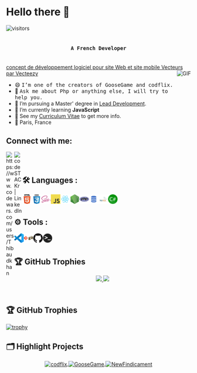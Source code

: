 
# Hello there 👋


![visitors](https://visitor-badge.laobi.icu/badge?page_id=Thibaudkhan.Thibaudkhan)
<br />
<br />

<p align="center"><h4 align="center"><samp> A French Developer </samp></h4></p>
<br>
<a href="https://fr.vecteezy.com/art-vectoriel/3326597-concept-de-developpement-logiciel-pour-site-web-et-site-mobile">concept de développement logiciel pour site Web et site mobile Vecteurs par Vecteezy</a>
  <img align="right" alt="GIF" height="160px" src="https://static.vecteezy.com/ti/vecteur-libre/p2/3326597-concept-de-developpement-logiciel-pour-site-web-et-site-mobile-vectoriel.jpg" />
<div>

<!--- - 🔭 <samp>I’m currently --->
- 😄 <samp>I’m one of the creators of GooseGame and codflix.
- 💬 <samp>Ask me about Php or anything else, I will try to help you.
- 💼 I’m pursuing a Master' degree in [Lead Development](https://codingfactory.fr/nos-formations/master-lead-development/).
- 🌱 I’m currently learning **JavaScript**
- 📝 See my [Curriculum Vitae](https://drive.google.com/file/d/1ICkq-kOWcNmB_sxIXC6cCm635LGo3k8v/view) to get more info.
- 📌 Paris, France
</div>

## Connect with me:

<img align="left" alt="https://www.codewars.com/users/Thibaudkhan" width="22px" src="https://cloud.githubusercontent.com/assets/2475572/4743290/2dcf20cc-5a26-11e4-89fb-62b861e5b29c.png" />
<img align="left" alt="codeSTACKr | LinkedIn" width="22px" src="https://cdn.jsdelivr.net/npm/simple-icons@v3/icons/linkedin.svg" />

<br />
<br />

## 🛠 Languages :


<img align="left" alt="HTML5" width="26px" src="https://raw.githubusercontent.com/github/explore/80688e429a7d4ef2fca1e82350fe8e3517d3494d/topics/html/html.png" />
<img align="left" alt="CSS3" width="26px" src="https://raw.githubusercontent.com/github/explore/80688e429a7d4ef2fca1e82350fe8e3517d3494d/topics/css/css.png" />
<img align="left" alt="Sass" width="26px" src="https://raw.githubusercontent.com/github/explore/80688e429a7d4ef2fca1e82350fe8e3517d3494d/topics/sass/sass.png" />
<img align="left" alt="JavaScript" width="26px" src="https://raw.githubusercontent.com/github/explore/80688e429a7d4ef2fca1e82350fe8e3517d3494d/topics/javascript/javascript.png" />
<img align="left" alt="React" width="26px" src="https://raw.githubusercontent.com/github/explore/80688e429a7d4ef2fca1e82350fe8e3517d3494d/topics/react/react.png" />
<img align="left" alt="Node.js" width="26px" src="https://raw.githubusercontent.com/github/explore/80688e429a7d4ef2fca1e82350fe8e3517d3494d/topics/nodejs/nodejs.png" />
<img align="left" alt="Php" width="26px" src="https://raw.githubusercontent.com/github/explore/80688e429a7d4ef2fca1e82350fe8e3517d3494d/topics/php/php.png" />
<img align="left" alt="SQL" width="26px" src="https://raw.githubusercontent.com/github/explore/80688e429a7d4ef2fca1e82350fe8e3517d3494d/topics/sql/sql.png" />
<img align="left" alt="MySQL" width="26px" src="https://raw.githubusercontent.com/github/explore/80688e429a7d4ef2fca1e82350fe8e3517d3494d/topics/mysql/mysql.png" />
<img align="left" alt="Csharp" width="26px" src="https://raw.githubusercontent.com/github/explore/80688e429a7d4ef2fca1e82350fe8e3517d3494d/topics/csharp/csharp.png" />


<br />
<br />


## ⚙️ Tools :

<img align="left" alt="Visual Studio Code" width="26px" src="https://raw.githubusercontent.com/github/explore/80688e429a7d4ef2fca1e82350fe8e3517d3494d/topics/visual-studio-code/visual-studio-code.png" />
<img align="left" alt="Git" width="26px" src="https://raw.githubusercontent.com/github/explore/80688e429a7d4ef2fca1e82350fe8e3517d3494d/topics/git/git.png" />
<img align="left" alt="GitHub" width="26px" src="https://raw.githubusercontent.com/github/explore/78df643247d429f6cc873026c0622819ad797942/topics/github/github.png" />
<img align="left" alt="Terminal" width="26px" src="https://raw.githubusercontent.com/github/explore/80688e429a7d4ef2fca1e82350fe8e3517d3494d/topics/terminal/terminal.png" />

<br />
<br />


## 🏆 GitHub Trophies

<p align="center">
  <a href="https://github.com/Thibaudkhan">
    <img height="180em" src="https://github-readme-stats.vercel.app/api?username=Thibaudkhan&count_private=true&show_icons=true&theme=algolia&&include_all_commits=true"/>
    <img height="180em" src="https://github-readme-stats-eight-theta.vercel.app/api/top-langs/?username=Thibaudkhan&hide=html,css,javascript&layout=compact&langs_count=8&theme=algolia"/>
  </a>
</p>

<br>

## 🏆 GitHub Trophies

[![trophy](https://github-profile-trophy.vercel.app/?username=Thibaudkhan&theme=nord&column=5)](https://github.com/ryo-ma/github-profile-trophy)


## 🗂️ Highlight Projects 

<div align="center">
  <a href="https://github.com/Thibaudkhan/codflix">
    <img align="center" src="https://github-readme-stats.vercel.app/api/pin/?username=Thibaudkhan&repo=codflix&show_icons=true&line_height=27&title_color=6aa6f8&text_color=8a919a&icon_color=6aa6f8&bg_color=22272e" alt="codflix" />
  </a>

  <a href="https://github.com/YanisVerbeke/CodingGameJam2021">
    <img align="center" src="https://github-readme-stats.vercel.app/api/pin/?username=YanisVerbeke&repo=CodingGameJam2021&show_icons=true&line_height=27&title_color=6aa6f8&text_color=8a919a&icon_color=6aa6f8&bg_color=22272e" alt="GooseGame" />
  </a>

  <a href="https://github.com/sdeschaepmeester/NewFindicament">
    <img align="center" src="https://github-readme-stats.vercel.app/api/pin/?username=sdeschaepmeester&repo=NewFindicament&show_icons=true&line_height=27&title_color=6aa6f8&text_color=8a919a&icon_color=6aa6f8&bg_color=22272e" alt="NewFindicament" />
  </a>
</div>
